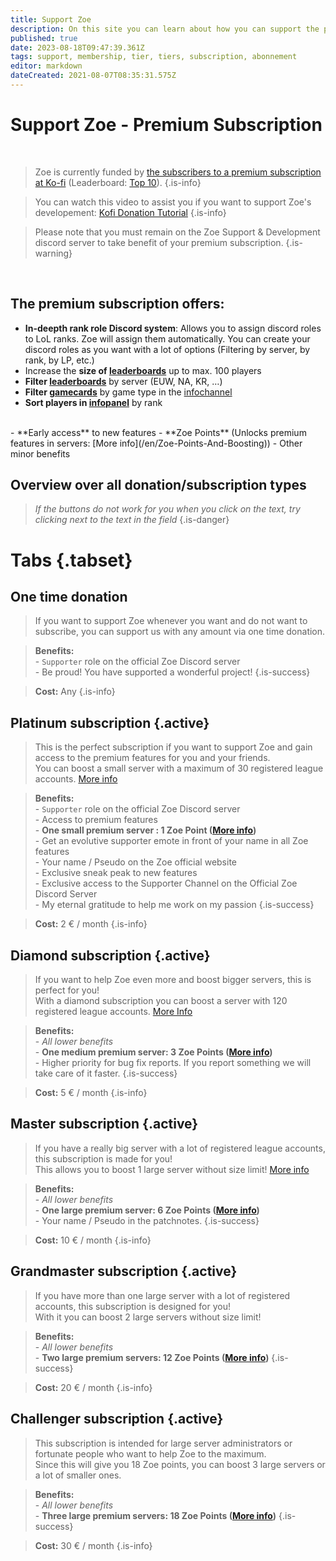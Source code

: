 ```yaml
---
title: Support Zoe
description: On this site you can learn about how you can support the project.
published: true
date: 2023-08-18T09:47:39.361Z
tags: support, membership, tier, tiers, subscription, abonnement
editor: markdown
dateCreated: 2021-08-07T08:35:31.575Z
---
```


# Support Zoe - Premium Subscription

<br>

> Zoe is currently funded by [the subscribers to a premium subscription at Ko-fi](https://zoe-discord-bot.ch/donate.html) (Leaderboard: [Top 10](https://ko-fi.com/kalunight/leaderboard)).
>{.is-info}

>You can watch this video to assist you if you want to support Zoe's developement: [Kofi Donation Tutorial](https://www.youtube.com/watch?v=9DSwPOWHDd8)
>{.is-info}

>Please note that you must remain on the Zoe Support & Development discord server to take benefit of your premium subscription.
>{.is-warning}


<br>

## The premium subscription offers:

-   **In-deepth rank role Discord system**: Allows you to assign discord roles to LoL ranks. Zoe will assign them automatically. You can create your discord roles as you want with a lot of options (Filtering by server, by rank, by LP, etc.)
-   Increase the **size of [leaderboards](/en/features/leaderboards)** up to max. 100 players
-   **Filter [leaderboards](/en/features/leaderboards)** by server (EUW, NA, KR, …)
-   **Filter [gamecards](/en/features/gamecards)** by game type in the [infochannel](/en/features/infoChannel)
-   **Sort players in [infopanel](/en/features/infoChannel)** by rank
<br>
-   **Early access** to new features
-   **Zoe Points** (Unlocks premium features in servers: [More info](/en/Zoe-Points-And-Boosting))
-   Other minor benefits
<br>

## Overview over all donation/subscription types
>*If the buttons do not work for you when you click on the text, try clicking next to the text in the field*
>{.is-danger}


# Tabs {.tabset}
## **One time donation**
>If you want to support Zoe whenever you want and do not want to subscribe, you can support us with any amount via one time donation. 

>**Benefits:** <br> - `Supporter` role on the official Zoe Discord server <br> - Be proud! You have supported a wonderful project!
> {.is-success}

>**Cost:** Any
>{.is-info}


## **Platinum subscription** {.active}
>This is the perfect subscription if you want to support Zoe and gain access to the premium features for you and your friends.<br>You can boost a small server with a maximum of 30 registered league accounts. [More info](/en/Zoe-Points-And-Boosting)

>**Benefits:**  <br> - `Supporter` role on the official Zoe Discord server<br> - Access to premium features <br>-   **One small premium server : 1 Zoe Point (**[**More info**](/en/Zoe-Points-And-Boosting)**)**<br>-   Get an evolutive supporter emote in front of your name in all Zoe features<br>-   Your name / Pseudo on the Zoe official website<br>-   Exclusive sneak peak to new features<br>-   Exclusive access to the Supporter Channel on the Official Zoe Discord Server<br>-   My eternal gratitude to help me work on my passion 
> {.is-success}

>**Cost:** 2 € / month
>{.is-info}


## **Diamond subscription** {.active}
>If you want to help Zoe even more and boost bigger servers, this is perfect for you! <br>With a diamond subscription you can boost a server with 120 registered league accounts. [More Info](/en/Zoe-Points-And-Boosting) 

>**Benefits:** <br> - *All lower benefits*<br>-   **One medium premium server: 3 Zoe Points (**[**More info**](/en/Zoe-Points-And-Boosting)**)**<br>-   Higher priority for bug fix reports. If you report something we will take care of it faster. 
> {.is-success}

>**Cost:** 5 € / month
>{.is-info}


## **Master subscription** {.active}
>If you have a really big server with a lot of registered league accounts, this subscription is made for you! <br>This allows you to boost 1 large server without size limit! [More info](/en/Zoe-Points-And-Boosting) 

>**Benefits:** <br> - *All lower benefits*<br>-   **One large premium server: 6 Zoe Points (**[**More info**](/en/Zoe-Points-And-Boosting)**)**<br>-   Your name / Pseudo in the patchnotes.
> {.is-success}

>**Cost:** 10 € / month
>{.is-info}


## **Grandmaster subscription** {.active}
>If you have more than one large server with a lot of registered accounts, this subscription is designed for you! <br>With it you can boost 2 large servers without size limit!

>**Benefits:** <br> - *All lower benefits*<br>-   **Two large premium servers: 12 Zoe Points (**[**More info**](/en/Zoe-Points-And-Boosting)**)**
> {.is-success}

>**Cost:** 20 € / month
>{.is-info}


## **Challenger subscription** {.active}
>This subscription is intended for large server administrators or fortunate people who want to help Zoe to the maximum.<br>Since this will give you 18 Zoe points, you can boost 3 large servers or a lot of smaller ones.

>**Benefits:** <br> - *All lower benefits*<br>-   **Three large premium servers: 18 Zoe Points (**[**More info**](/en/Zoe-Points-And-Boosting)**)**
> {.is-success}

>**Cost:** 30 € / month
>{.is-info}

